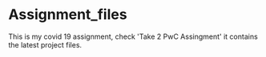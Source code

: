 # Assignment_files
This is my covid 19 assignment, check 'Take 2 PwC Assingment' it contains the latest project files. 
